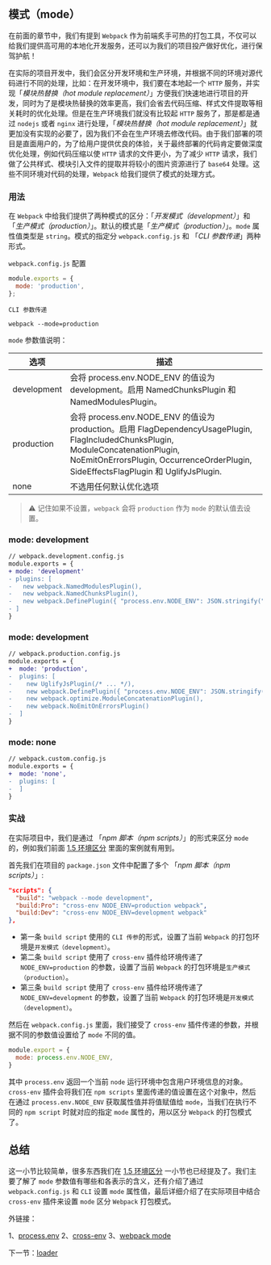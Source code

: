 ## 模式（mode）

在前面的章节中，我们有提到 `Webpack` 作为前端炙手可热的打包工具，不仅可以给我们提供高可用的本地化开发服务，还可以为我们的项目投产做好优化，进行保驾护航！

在实际的项目开发中，我们会区分开发环境和生产环境，并根据不同的环境对源代码进行不同的处理，比如：在开发环境中，我们要在本地起一个 `HTTP` 服务，并实现「_模块热替换（hot module replacement）_」方便我们快速地进行项目的开发，同时为了是模块热替换的效率更高，我们会省去代码压缩、样式文件提取等相关耗时的优化处理。但是在生产环境我们就没有比较起 `HTTP` 服务了，那是都是通过 `nodejs` 或者 `nginx` 进行处理，「_模块热替换（hot module replacement）_」就更加没有实现的必要了，因为我们不会在生产环境去修改代码。由于我们部署的项目是直面用户的，为了给用户提供优良的体验，关于最终部署的代码肯定要做深度优化处理，例如代码压缩以使 `HTTP` 请求的文件更小，为了减少 `HTTP` 请求，我们做了公共样式、模块引入文件的提取并将较小的图片资源进行了 `base64` 处理。这些不同环境对代码的处理，`Webpack` 给我们提供了模式的处理方式。

### 用法

在 `Webpack` 中给我们提供了两种模式的区分：「_开发模式（development）_」和「_生产模式（production）_」。默认的模式是「_生产模式（production）_」。`mode` 属性值类型是 `string`。模式的指定分 `webpack.config.js` 和 「_CLI 参数传递_」两种形式。

`webpack.config.js` 配置

```javascript
module.exports = {
  mode: 'production',
};
```

`CLI 参数传递`

```
webpack --mode=production
```

`mode` 参数值说明：

|    选项      |                       描述                                 |
|-------------|---------------------------------------------------------------------------------------------|
| development | 会将 process.env.NODE_ENV 的值设为 development。启用 NamedChunksPlugin 和 NamedModulesPlugin。 |
| production | 会将 process.env.NODE_ENV 的值设为 production。启用 FlagDependencyUsagePlugin, FlagIncludedChunksPlugin, ModuleConcatenationPlugin, NoEmitOnErrorsPlugin, OccurrenceOrderPlugin, SideEffectsFlagPlugin 和 UglifyJsPlugin. |
| none | 不选用任何默认优化选项 |

> ⚠️ 记住如果不设置，`webpack` 会将 `production` 作为 `mode` 的默认值去设置。

### mode: development

```diff
// webpack.development.config.js
module.exports = {
+ mode: 'development'
- plugins: [
-   new webpack.NamedModulesPlugin(),
-   new webpack.NamedChunksPlugin(),
-   new webpack.DefinePlugin({ "process.env.NODE_ENV": JSON.stringify("development") }),
- ]
}
```

### mode: development

```diff
// webpack.production.config.js
module.exports = {
+  mode: 'production',
-  plugins: [
-    new UglifyJsPlugin(/* ... */),
-    new webpack.DefinePlugin({ "process.env.NODE_ENV": JSON.stringify("production") }),
-    new webpack.optimize.ModuleConcatenationPlugin(),
-    new webpack.NoEmitOnErrorsPlugin()
-  ]
}
```

### mode: none

```diff
// webpack.custom.config.js
module.exports = {
+  mode: 'none',
-  plugins: [
-  ]
}
```

### 实战
 
在实际项目中，我们是通过 「_npm 脚本（npm scripts）_」的形式来区分 `mode` 的，例如我们前面 [1.5 环境区分](/di-yi-zhang-ru-men-pei-zhi/15-huan-jing-qu-fen.md) 里面的案例就有用到。

首先我们在项目的 `package.json` 文件中配置了多个 「_npm 脚本（npm scripts）_」:

```json
"scripts": {
  "build": "webpack --mode development",
  "build:Pro": "cross-env NODE_ENV=production webpack",
  "build:Dev": "cross-env NODE_ENV=development webpack"
},
```

- 第一条 `build script` 使用的 `CLI 传参`的形式，设置了当前 `Webpack` 的打包环境是`开发模式（development）`。
- 第二条 `build script` 使用了 `cross-env` 插件给环境传递了 `NODE_ENV=production` 的参数，设置了当前 `Webpack` 的打包环境是`生产模式（production）`。
- 第三条 `build script` 使用了 `cross-env` 插件给环境传递了 `NODE_ENV=development` 的参数，设置了当前 `Webpack` 的打包环境是`开发模式（development）`。

然后在 `webpack.config.js` 里面，我们接受了 `cross-env` 插件传递的参数，并根据不同的参数值设置给了 `mode` 不同的值。

```javascript
module.export = {
  mode: process.env.NODE_ENV,
}
```

其中 `process.env` 返回一个当前 `node` 运行环境中包含用户环境信息的对象。`cross-env` 插件会将我们在 `npm scripts` 里面传递的值设置在这个对象中，然后在通过 `process.env.NODE_ENV` 获取属性值并将值赋值给 `mode`，当我们在执行不同的 `npm script` 时就对应的指定 `mode` 属性的，用以区分 `Webpack` 的打包模式了。

## 总结

这一小节比较简单，很多东西我们在 [1.5 环境区分](/di-yi-zhang-ru-men-pei-zhi/15-huan-jing-qu-fen.md) 一小节也已经提及了。我们主要了解了 `mode` 参数值有哪些和各表示的含义，还有介绍了通过 `webpack.config.js` 和 `CLI` 设置 `mode` 属性值，最后详细介绍了在实际项目中结合 `cross-env` 插件来设置 `mode` 区分 `Webpack` 打包模式。

外链接：

1、[process.env](https://segmentfault.com/a/1190000011683741)
2、[cross-env](https://www.npmjs.com/package/cross-env)
3、[webpack mode](https://webpack.docschina.org/concepts/mode/#%E7%94%A8%E6%B3%95)

下一节：[loader](/di-er-zhang-he-xin-gai-nian/loader.md)




